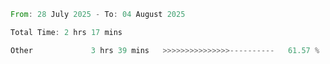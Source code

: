 <!--START_SECTION:waka-->

```rust
From: 28 July 2025 - To: 04 August 2025

Total Time: 2 hrs 17 mins

Other             3 hrs 39 mins   >>>>>>>>>>>>>>>----------   61.57 %
```

<!--END_SECTION:waka-->
